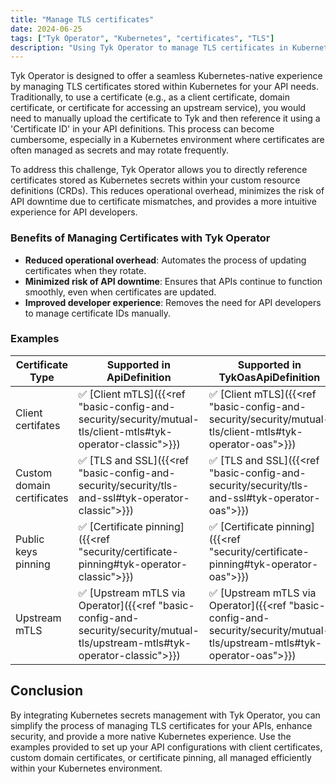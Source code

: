 ```yaml
---
title: "Manage TLS certificates"
date: 2024-06-25
tags: ["Tyk Operator", "Kubernetes", "certificates", "TLS"]
description: "Using Tyk Operator to manage TLS certificates in Kubernetes environment"
---
```


Tyk Operator is designed to offer a seamless Kubernetes-native experience by managing TLS certificates stored within Kubernetes for your API needs. Traditionally, to use a certificate (e.g., as a client certificate, domain certificate, or certificate for accessing an upstream service), you would need to manually upload the certificate to Tyk and then reference it using a 'Certificate ID' in your API definitions. This process can become cumbersome, especially in a Kubernetes environment where certificates are often managed as secrets and may rotate frequently.

To address this challenge, Tyk Operator allows you to directly reference certificates stored as Kubernetes secrets within your custom resource definitions (CRDs). This reduces operational overhead, minimizes the risk of API downtime due to certificate mismatches, and provides a more intuitive experience for API developers.

### Benefits of Managing Certificates with Tyk Operator
- **Reduced operational overhead**: Automates the process of updating certificates when they rotate.
- **Minimized risk of API downtime**: Ensures that APIs continue to function smoothly, even when certificates are updated.
- **Improved developer experience**: Removes the need for API developers to manage certificate IDs manually.

### Examples

| Certificate Type | Supported in ApiDefinition | Supported in TykOasApiDefinition |
|------------------|-------------|---------|
| Client certifates | ✅ [Client mTLS]({{<ref "basic-config-and-security/security/mutual-tls/client-mtls#tyk-operator-classic">}}) | ✅ [Client mTLS]({{<ref "basic-config-and-security/security/mutual-tls/client-mtls#tyk-operator-oas">}}) |
| Custom domain certificates | ✅ [TLS and SSL]({{<ref "basic-config-and-security/security/tls-and-ssl#tyk-operator-classic">}}) | ✅ [TLS and SSL]({{<ref "basic-config-and-security/security/tls-and-ssl#tyk-operator-oas">}}) |
| Public keys pinning | ✅ [Certificate pinning]({{<ref "security/certificate-pinning#tyk-operator-classic">}}) | ✅ [Certificate pinning]({{<ref "security/certificate-pinning#tyk-operator-oas">}}) |
| Upstream mTLS | ✅ [Upstream mTLS via Operator]({{<ref "basic-config-and-security/security/mutual-tls/upstream-mtls#tyk-operator-classic">}}) | ✅ [Upstream mTLS via Operator]({{<ref "basic-config-and-security/security/mutual-tls/upstream-mtls#tyk-operator-oas">}}) |

## Conclusion
By integrating Kubernetes secrets management with Tyk Operator, you can simplify the process of managing TLS certificates for your APIs, enhance security, and provide a more native Kubernetes experience. Use the examples provided to set up your API configurations with client certificates, custom domain certificates, or certificate pinning, all managed efficiently within your Kubernetes environment.